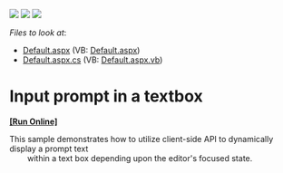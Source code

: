 <!-- default badges list -->
![](https://img.shields.io/endpoint?url=https://codecentral.devexpress.com/api/v1/VersionRange/128532209/13.1.4%2B)
[![](https://img.shields.io/badge/Open_in_DevExpress_Support_Center-FF7200?style=flat-square&logo=DevExpress&logoColor=white)](https://supportcenter.devexpress.com/ticket/details/E4)
[![](https://img.shields.io/badge/📖_How_to_use_DevExpress_Examples-e9f6fc?style=flat-square)](https://docs.devexpress.com/GeneralInformation/403183)
<!-- default badges end -->
<!-- default file list -->
*Files to look at*:

* [Default.aspx](./CS/WebSite/Default.aspx) (VB: [Default.aspx](./VB/WebSite/Default.aspx))
* [Default.aspx.cs](./CS/WebSite/Default.aspx.cs) (VB: [Default.aspx.vb](./VB/WebSite/Default.aspx.vb))
<!-- default file list end -->
# Input prompt in a textbox
<!-- run online -->
**[[Run Online]](https://codecentral.devexpress.com/e4/)**
<!-- run online end -->


<p>This sample demonstrates how to utilize client-side API to dynamically display a prompt text<br />
        within a text box depending upon the editor's focused state.</p>

<br/>


